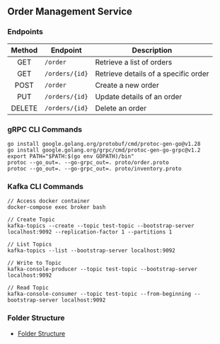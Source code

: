 ## Order Management Service

### Endpoints

| Method | Endpoint       | Description                          |
| :----: | -------------- | ------------------------------------ |
|  GET   | `/order`       | Retrieve a list of orders            |
|  GET   | `/orders/{id}` | Retrieve details of a specific order |
|  POST  | `/order`       | Create a new order                   |
|  PUT   | `/orders/{id}` | Update details of an order           |
| DELETE | `/orders/{id}` | Delete an order                      |

### gRPC CLI Commands

```
go install google.golang.org/protobuf/cmd/protoc-gen-go@v1.28
go install google.golang.org/grpc/cmd/protoc-gen-go-grpc@v1.2
export PATH="$PATH:$(go env GOPATH)/bin"
protoc --go_out=. --go-grpc_out=. proto/order.proto
protoc --go_out=. --go-grpc_out=. proto/inventory.proto
```

### Kafka CLI Commands

```
// Access docker container
docker-compose exec broker bash

// Create Topic
kafka-topics --create --topic test-topic --bootstrap-server localhost:9092 --replication-factor 1 --partitions 1

// List Topics
kafka-topics --list --bootstrap-server localhost:9092

// Write to Topic
kafka-console-producer --topic test-topic --bootstrap-server localhost:9092

// Read Topic
kafka-console-consumer --topic test-topic --from-beginning --bootstrap-server localhost:9092
```

### Folder Structure

- [Folder Structure](https://martengartner.medium.com/my-favourite-go-project-setup-479563662834)